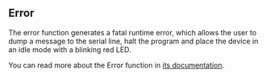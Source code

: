## Error

The error function generates a fatal runtime error, which allows the user to dump a message to the serial line, halt the program and place the device in an idle mode with a blinking red LED.

You can read more about the Error function in [its documentation](https://github.com/ARMmbed/mbed-os/blob/master/platform/mbed_error.h).
